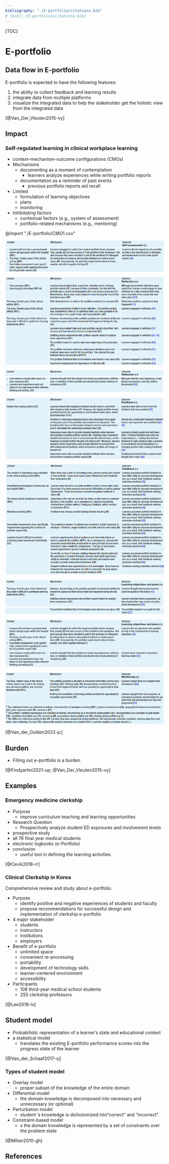 ```yaml
---
bibliography: "./E-portfolio/citations.bib"
# [bib](./E-portfolio/citations.bib)
---
```


[TOC]

# E-portfolio

## Data flow in E-portfolio

E-portfolio is expected to have the following features:

1. the ability to collect feedback and learning results
2. integrate data from multiple platforms
3. visualize the integrated data to help the stakeholder get the holistic view from the integrated data

[@Van_Der_Vleuten2015-vy]

## Impact

### Self-regulated learning in clinical workplace learning

- context–mechanism–outcome configurations (CMOs)
- Mechanisms
  - documenting as a moment of contemplation
    - learners analyze experiences while writing portfolio reports
  - documentation as a reminder of past events
    - previous portfolio reports aid recall
- Limited
  - formulation of learning objectives
  - plans
  - monitoring
- Inhibitating factors
  - contextual factors (e.g., system of assessment)
  - portfolio-related mechanisms (e.g., mentoring)

@import "./E-portfolio/CMO1.csv"

![](E-portfolio/2023-09-13-12-55-54.png)

![](E-portfolio/2023-09-13-12-56-17.png)

![](E-portfolio/2023-09-13-12-56-32.png)
![](E-portfolio/2023-09-13-12-56-52.png)

![](E-portfolio/2023-09-13-12-57-08.png)

![](E-portfolio/2023-09-13-12-57-23.png)

![](E-portfolio/2023-09-13-12-57-56.png)
![](E-portfolio/2023-09-13-12-58-11.png)

![](E-portfolio/2023-09-13-12-58-20.png)

![](E-portfolio/2023-09-13-12-58-33.png)

[@Van_der_Gulden2022-jc]

## Burden

- Filling out e-portfolio is a burden

[@Findyartini2021-up; @Van_Der_Vleuten2015-vy]

## Examples

### Emergency medicine clerkship

- Purpose
  - improve curriculum teaching and learning opportunities
- Research Question
  - Prospectively analyze student
ED exposures and involvement levels
- prospective study
- all 76 final year medical students
- electronic logbooks (e-Portfolio)
- conclusion
  - useful tool in defining the learning activities

[@Cevik2018-rr]

### Clinical Clerkship in Korea

Comprehensive review and study about e-portfolio.

- Purpose
  - identify positive and negative experiences of students and faculty
  - propose recommendations for successful design and implementation of clerkship e-portfolio
- 4 major stakeholder
  - students
  - instructors
  - institutions
  - employers
- Benefit of e-portfolio
  - unlimited space
  - convenient re-processing
  - portability
  - development of technology skills
  - learner-centered environment
  - accessibility
- Participants
  - 108 third-year medical school students
  - 255 clerkship professors

[@Lee2016-lx]

## Student model

- Probabilistic representation of a learner’s state and educational context
- a statistical model
  - translates the existing E-portfolio performance scores into the progress state of the learner

[@Van_der_Schaaf2017-xj]

### Types of student model

- Overlay model
  - proper subset of the knowledge of the entire domain
- Differential model
  - the domain knowledge is decomposed into necessary and unnecessary (or optional)
- Perturbation model
  - student ’s knowledge is dichotomized into“correct” and “incorrect”.
- Constraint-based model
  - s the domain knowledge is represented by a set of constraints over the problem state

[@Millan2010-gh]


## References

